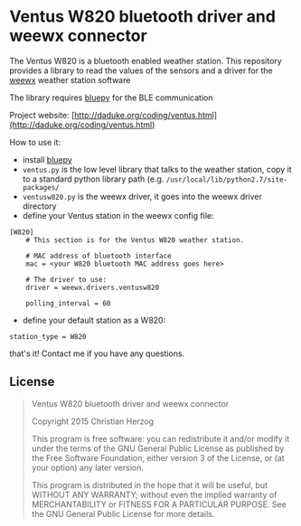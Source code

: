 Ventus W820 bluetooth driver and weewx connector
================================================

The Ventus W820 is a bluetooth enabled weather station. This repository provides a library to read the values of the sensors and a driver for the [weewx](http://www.weewx.com/) weather station software 

The library requires [bluepy](https://github.com/IanHarvey/bluepy) for the BLE communication 

Project website: [http://daduke.org/coding/ventus.html](http://daduke.org/coding/ventus.html)

How to use it:
  * install [bluepy](https://github.com/IanHarvey/bluepy)
  * `ventus.py` is the low level library that talks to the weather station, copy it to a standard python library path (e.g. `/usr/local/lib/python2.7/site-packages/`
  * `ventusw820.py` is the weewx driver, it goes into the weewx driver directory
  * define your Ventus station in the weewx config file:
```
[W820]
    # This section is for the Ventus W820 weather station.

    # MAC address of bluetooth interface
    mac = <your W820 bluetooth MAC address goes here>

    # The driver to use:
    driver = weewx.drivers.ventusw820

    polling_interval = 60
```
  * define your default station as a W820:
```
station_type = W820
```

that's it! Contact me if you have any questions.

License
-------

> Ventus W820 bluetooth driver and weewx connector
>
> Copyright 2015 Christian Herzog
>
> This program is free software: you can redistribute it and/or modify
> it under the terms of the GNU General Public License as published by
> the Free Software Foundation, either version 3 of the License, or
> (at your option) any later version.
>
> This program is distributed in the hope that it will be useful,
> but WITHOUT ANY WARRANTY; without even the implied warranty of
> MERCHANTABILITY or FITNESS FOR A PARTICULAR PURPOSE. See the
> GNU General Public License for more details.
